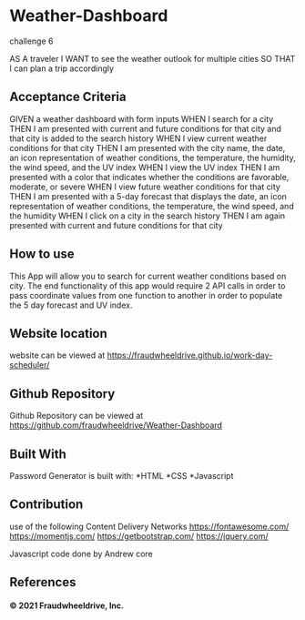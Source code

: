 # Weather-Dashboard
challenge 6

AS A traveler
I WANT to see the weather outlook for multiple cities
SO THAT I can plan a trip accordingly

## Acceptance Criteria 
GIVEN a weather dashboard with form inputs
WHEN I search for a city
THEN I am presented with current and future conditions for that city and that city is added to the search history
WHEN I view current weather conditions for that city
THEN I am presented with the city name, the date, an icon representation of weather conditions, the temperature, the humidity, the wind speed, and the UV index
WHEN I view the UV index
THEN I am presented with a color that indicates whether the conditions are favorable, moderate, or severe
WHEN I view future weather conditions for that city
THEN I am presented with a 5-day forecast that displays the date, an icon representation of weather conditions, the temperature, the wind speed, and the humidity
WHEN I click on a city in the search history
THEN I am again presented with current and future conditions for that city

## How to use 
This App will allow you to search for current weather conditions based on city. The end functionality of this app would require 2 API calls in order to pass coordinate values from one function to another in order to populate the 5 day forecast and UV index. 

## Website location 
website can be viewed at 
https://fraudwheeldrive.github.io/work-day-scheduler/
## Github Repository 
Github Repository can be viewed at 
https://github.com/fraudwheeldrive/Weather-Dashboard

##  Built With 
Password Generator is built with:
*HTML
*CSS
*Javascript
## Contribution 
use of the following Content Delivery Networks
https://fontawesome.com/
https://momentjs.com/
https://getbootstrap.com/
https://jquery.com/

Javascript code done by Andrew core 

## References 




#### © 2021 Fraudwheeldrive, Inc.
